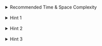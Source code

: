 <br>
<details class="hint-accordion">  
    <summary>Recommended Time & Space Complexity</summary>
    <p>
    You should aim for a solution with <code>O(n)</code> time and <code>O(n)</code> space, where <code>n</code> is the size of the input array.
    </p>
</details>

<br>
<details class="hint-accordion">  
    <summary>Hint 1</summary>
    <p>
    A naive solution would be to count the frequency of each number and then sort the array based on each element’s frequency. After that, we would select the top <code>k</code> frequent elements. This would be an <code>O(nlogn)</code> solution. Though this solution is acceptable, can you think of a better way?
    </p>
</details>

<br>
<details class="hint-accordion">  
    <summary>Hint 2</summary>
    <p>
    Can you think of an algorithm which involves grouping numbers based on their frequency?
    </p>
</details>

<br>
<details class="hint-accordion">  
    <summary>Hint 3</summary>
    <p>
    Use the bucket sort algorithm to create <code>n</code> buckets, grouping numbers based on their frequencies from <code>1</code> to <code>n</code>. Then, pick the top <code>k</code> numbers from the buckets, starting from <code>n</code> down to <code>1</code>.
    </p>
</details>